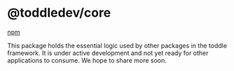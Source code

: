 # @toddledev/core

[npm](https://www.npmjs.com/package/@toddledev/core)

This package holds the essential logic used by other packages in the toddle framework. It is under active development and not yet ready for other applications to consume. We hope to share more soon.

